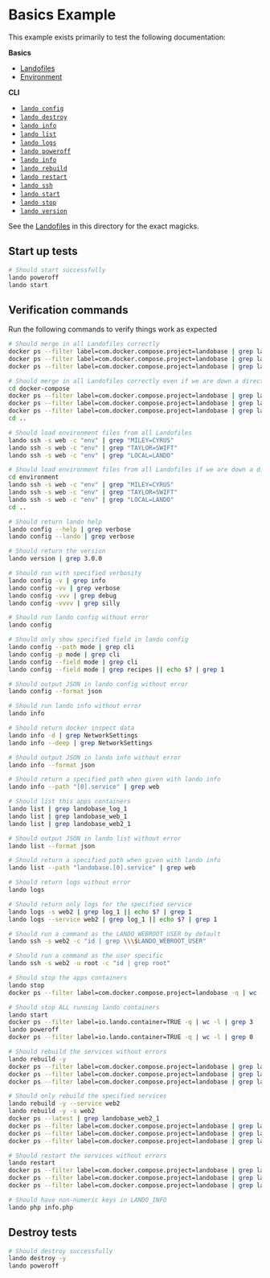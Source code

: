 Basics Example
==============

This example exists primarily to test the following documentation:

**Basics**

* [Landofiles](http://docs.devwithlando.io/config/lando.html)
* [Environment](http://docs.devwithlando.io/config/env.html)

**CLI**

* [`lando config`](http://docs.devwithlando.io/cli/config.html)
* [`lando destroy`](http://docs.devwithlando.io/cli/destroy.html)
* [`lando info`](http://docs.devwithlando.io/cli/info.html)
* [`lando list`](http://docs.devwithlando.io/cli/list.html)
* [`lando logs`](http://docs.devwithlando.io/cli/logs.html)
* [`lando poweroff`](http://docs.devwithlando.io/cli/poweroff.html)
* [`lando info`](http://docs.devwithlando.io/cli/info.html)
* [`lando rebuild`](http://docs.devwithlando.io/cli/rebuild.html)
* [`lando restart`](http://docs.devwithlando.io/cli/restart.html)
* [`lando ssh`](http://docs.devwithlando.io/cli/ssh.html)
* [`lando start`](http://docs.devwithlando.io/cli/start.html)
* [`lando stop`](http://docs.devwithlando.io/cli/stop.html)
* [`lando version`](http://docs.devwithlando.io/cli/version.html)

See the [Landofiles](http://docs.devwithlando.io/config/lando.html) in this directory for the exact magicks.

Start up tests
--------------

```bash
# Should start successfully
lando poweroff
lando start
```

Verification commands
---------------------

Run the following commands to verify things work as expected

```bash
# Should merge in all Landofiles correctly
docker ps --filter label=com.docker.compose.project=landobase | grep landobase_log_1
docker ps --filter label=com.docker.compose.project=landobase | grep landobase_web_1
docker ps --filter label=com.docker.compose.project=landobase | grep landobase_web2_1

# Should merge in all Landofiles correctly even if we are down a directory
cd docker-compose
docker ps --filter label=com.docker.compose.project=landobase | grep landobase_log_1
docker ps --filter label=com.docker.compose.project=landobase | grep landobase_web_1
docker ps --filter label=com.docker.compose.project=landobase | grep landobase_web2_1
cd ..

# Should load environment files from all Landofiles
lando ssh -s web -c "env" | grep "MILEY=CYRUS"
lando ssh -s web -c "env" | grep "TAYLOR=SWIFT"
lando ssh -s web -c "env" | grep "LOCAL=LANDO"

# Should load environment files from all Landofiles if we are down a directory
cd environment
lando ssh -s web -c "env" | grep "MILEY=CYRUS"
lando ssh -s web -c "env" | grep "TAYLOR=SWIFT"
lando ssh -s web -c "env" | grep "LOCAL=LANDO"
cd ..

# Should return lando help
lando config --help | grep verbose
lando config --lando | grep verbose

# Should return the version
lando version | grep 3.0.0

# Should run with specified verbosity
lando config -v | grep info
lando config -vv | grep verbose
lando config -vvv | grep debug
lando config -vvvv | grep silly

# Should run lando config without error
lando config

# Should only show specified field in lando config
lando config --path mode | grep cli
lando config -p mode | grep cli
lando config --field mode | grep cli
lando config --field mode | grep recipes || echo $? | grep 1

# Should output JSON in lando config without error
lando config --format json

# Should run lando info without error
lando info

# Should return docker inspect data
lando info -d | grep NetworkSettings
lando info --deep | grep NetworkSettings

# Should output JSON in lando info without error
lando info --format json

# Should return a specified path when given with lando info
lando info --path "[0].service" | grep web

# Should list this apps containers
lando list | grep landobase_log_1
lando list | grep landobase_web_1
lando list | grep landobase_web2_1

# Should output JSON in lando list without error
lando list --format json

# Should return a specified path when given with lando info
lando list --path "landobase.[0].service" | grep web

# Should return logs without error
lando logs

# Should return only logs for the specified service
lando logs -s web2 | grep log_1 || echo $? | grep 1
lando logs --service web2 | grep log_1 || echo $? | grep 1

# Should run a command as the LANDO_WEBROOT_USER by default
lando ssh -s web2 -c "id | grep \\\$LANDO_WEBROOT_USER"

# Should run a command as the user specific
lando ssh -s web2 -u root -c "id | grep root"

# Should stop the apps containers
lando stop
docker ps --filter label=com.docker.compose.project=landobase -q | wc -l | grep 0

# Should stop ALL running lando containers
lando start
docker ps --filter label=io.lando.container=TRUE -q | wc -l | grep 3
lando poweroff
docker ps --filter label=io.lando.container=TRUE -q | wc -l | grep 0

# Should rebuild the services without errors
lando rebuild -y
docker ps --filter label=com.docker.compose.project=landobase | grep landobase_log_1
docker ps --filter label=com.docker.compose.project=landobase | grep landobase_web_1
docker ps --filter label=com.docker.compose.project=landobase | grep landobase_web2_1

# Should only rebuild the specified services
lando rebuild -y --service web2
lando rebuild -y -s web2
docker ps --latest | grep landobase_web2_1
docker ps --filter label=com.docker.compose.project=landobase | grep landobase_log_1
docker ps --filter label=com.docker.compose.project=landobase | grep landobase_web_1
docker ps --filter label=com.docker.compose.project=landobase | grep landobase_web2_1

# Should restart the services without errors
lando restart
docker ps --filter label=com.docker.compose.project=landobase | grep landobase_log_1
docker ps --filter label=com.docker.compose.project=landobase | grep landobase_web_1
docker ps --filter label=com.docker.compose.project=landobase | grep landobase_web2_1

# Should have non-numeric keys in LANDO_INFO
lando php info.php
```

Destroy tests
-------------

```bash
# Should destroy successfully
lando destroy -y
lando poweroff
```
